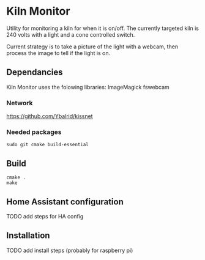 # Kiln Monitor

Utility for monitoring a kiln for when it is on/off. The currently targeted kiln is 240 volts with a light and a cone controlled switch. 


Current strategy is to take a picture of the light with a webcam, then process the image to tell if the light is on.

## Dependancies

Kiln Monitor uses the folowing libraries:
ImageMagick
fswebcam

### Network
https://github.com/Ybalrid/kissnet

### Needed packages

	sudo git cmake build-essential

## Build
	cmake .
	make

## Home Assistant configuration
TODO add steps for HA config

## Installation
TODO add install steps (probably for raspberry pi)
